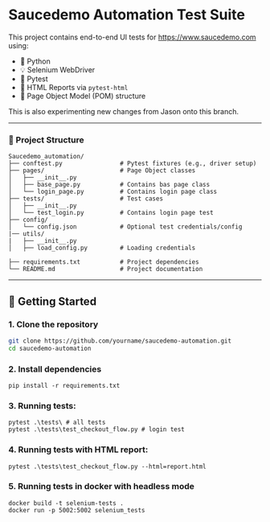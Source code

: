 # Saucedemo Automation Test Suite

This project contains end-to-end UI tests for https://www.saucedemo.com using:

- 🐍 Python
- 💡 Selenium WebDriver
- 🧪 Pytest
- 📄 HTML Reports via `pytest-html`
- 🧱 Page Object Model (POM) structure


This is also experimenting new changes from Jason onto this branch.

---

### 📁 Project Structure

```
Saucedemo_automation/
├── conftest.py                # Pytest fixtures (e.g., driver setup)
├── pages/                     # Page Object classes
│   ├── __init__.py
│   ├── base_page.py           # Contains bas page class
│   └── login_page.py          # Contains login page class 
├── tests/                     # Test cases
│   ├── __init__.py
│   └── test_login.py          # Contains login page test 
├── config/
│   └── config.json            # Optional test credentials/config
|── utils/
|   ├── __init__.py
│   ├── load_config.py         # Loading credentials
    
├── requirements.txt           # Project dependencies
└── README.md                  # Project documentation
```

---

## 🚀 Getting Started

### 1. Clone the repository

```bash
git clone https://github.com/yourname/saucedemo-automation.git
cd saucedemo-automation
```

### 2. Install dependencies
```pip install -r requirements.txt```


### 3. Running tests:
```
pytest .\tests\ # all tests
pytest .\tests\test_checkout_flow.py # login test
```

### 4. Running tests with HTML report:
```
pytest .\tests\test_checkout_flow.py --html=report.html
```

### 5. Running tests in docker with headless mode
```
docker build -t selenium-tests .
docker run -p 5002:5002 selenium_tests
```